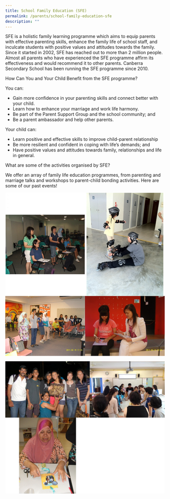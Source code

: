 ```yaml
---
title: School Family Education (SFE)
permalink: /parents/school-family-education-sfe
description: ""
---
```

<p>SFE is a holistic family learning programme which aims to equip parents with effective parenting skills, enhance the family life of school staff, and inculcate students with positive values and attitudes towards the family. Since it started in 2002, SFE has reached out to more than 2 million people. Almost all parents who have experienced the SFE programme affirm its effectiveness and would recommend it to other parents. Canberra Secondary School has been running the SFE programme since 2010.</p>
<p>How Can You and Your Child Benefit from the SFE programme?</p>
<p>You can:</p>
<ul>
<li>Gain more confidence in your parenting skills and connect better with your child.</li>
<li>Learn how to enhance your marriage and work life harmony.</li>
<li>Be part of the Parent Support Group and the school community; and</li>
<li>Be a parent ambassador and help other parents.</li>
</ul>
<p>Your child can:</p>
<ul>
<li>Learn positive and effective skills to improve child-parent relationship</li>
<li>Be more resilient and confident in coping with life&rsquo;s demands; and</li>
<li>Have positive values and attitudes towards family, relationships and life in general.</li>
</ul>
<p>What are some of the activities organised by SFE?</p>
<p>We offer an array of family life education programmes, from parenting and marriage talks and workshops to parent-child bonding activities. Here are some of our past events!</p>

![](/images/sfe1.jpg)

![](/images/sfe2.jpg)